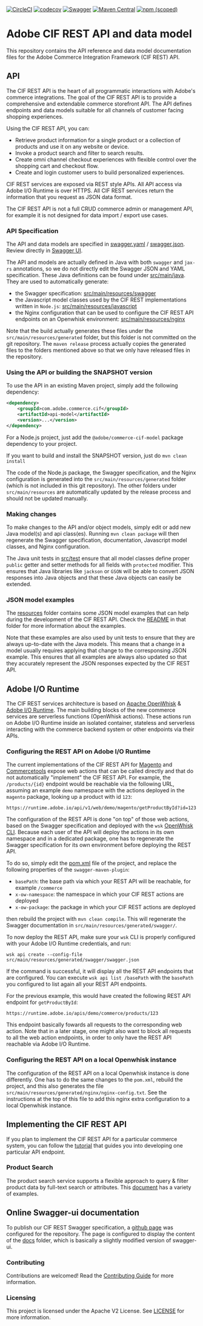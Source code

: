 [![CircleCI](https://circleci.com/gh/adobe/commerce-cif-api.svg?style=svg)](https://circleci.com/gh/adobe/commerce-cif-api)
[![codecov](https://codecov.io/gh/adobe/commerce-cif-api/branch/master/graph/badge.svg)](https://codecov.io/gh/adobe/commerce-cif-api)
[![Swagger](https://img.shields.io/badge/Swagger-CIF%20API-brightgreen.svg)](http://opensource.adobe.com/commerce-cif-api/)
[![Maven Central](https://img.shields.io/maven-central/v/com.adobe.commerce.cif/api-model.svg)](https://search.maven.org/search?q=g:com.adobe.commerce.cif%20AND%20a:api-model)
[![npm (scoped)](https://img.shields.io/npm/v/@adobe/commerce-cif-model.svg)](https://www.npmjs.com/package/@adobe/commerce-cif-model)

# Adobe CIF REST API and data model

This repository contains the API reference and data model documentation files for the Adobe Commerce Integration Framework (CIF REST) API.

## API

The CIF REST API is the heart of all programmatic interactions with Adobe's commerce integrations. The goal of the CIF REST API is to provide a comprehensive and extendable commerce storefront API. The API defines endpoints and data models suitable for all channels of customer facing shopping experiences. 

Using the CIF REST API, you can:

* Retrieve product information for a single product or a collection of products and use it on any website or device.
* Invoke a product search and filter to search results.
* Create omni channel checkout experiences with flexible control over the shopping cart and checkout flow.
* Create and login customer users to build personalized experiences.

CIF REST services are exposed via REST style APIs. All API access via Adobe I/O Runtime is over HTTPS. All CIF REST services return the information that you request as JSON data format.

The CIF REST API is not a full CRUD commerce admin or management API, for example it is not designed for data import / export use cases.

### API Specification

The API and data models are specified in [swagger.yaml](src/main/resources/swagger/swagger.yaml) / [swagger.json](src/main/resources/swagger/swagger.json). Review directly in [Swagger UI](http://opensource.adobe.com/commerce-cif-api/).

The API and models are actually defined in Java with both `swagger` and `jax-rs` annotations, so we do not directly edit the Swagger JSON and YAML specification. These Java definitions can be found under [src/main/java](src/main/java). They are used to automatically generate:
* the Swagger specification: [src/main/resources/swagger](src/main/resources/swagger)
* the Javascript model classes used by the CIF REST implementations written in `Node.js`: [src/main/resources/javascript](src/main/resources/javascript)
* the Nginx configuration that can be used to configure the CIF REST API endpoints on an Openwhisk environment: [src/main/resources/nginx](src/main/resources/nginx)

Note that the build actually generates these files under the `src/main/resources/generated` folder, but this folder is not committed on the git repository. The `maven release` process actually copies the generated files to the folders mentioned above so that we only have released files in the repository.

### Using the API or building the SNAPSHOT version

To use the API in an existing Maven project, simply add the following dependency:

```xml
<dependency>
    <groupId>com.adobe.commerce.cif</groupId>
    <artifactId>api-model</artifactId>
    <version>...</version>
</dependency>
```

For a Node.js project, just add the `@adobe/commerce-cif-model` package dependency to your project.

If you want to build and install the SNAPSHOT version, just do `mvn clean install`

The code of the Node.js package, the Swagger specification, and the Nginx configuration is generated into the `src/main/resources/generated` folder (which is not included in this git repository). The other folders under `src/main/resources` are automatically updated by the release process and should not be updated manually.

### Making changes

To make changes to the API and/or object models, simply edit or add new Java model(s) and api class(es). Running `mvn clean package` will then regenerate the Swagger specification, documentation, Javascript model classes, and Nginx configuration.

The Java unit tests in [src/test](src/test) ensure that all model classes define proper `public` getter and setter methods for all fields with `protected` modifier. This ensures that Java libraries like `jackson` or `GSON` will be able to convert JSON responses into Java objects and that these Java objects can easily be extended.

### JSON model examples

The [resources](src/test/resources) folder contains some JSON model examples that can help during the development of the CIF REST API. Check the [README](src/test/resources) in that folder for more information about the examples.

Note that these examples are also used by unit tests to ensure that they are always up-to-date with the Java models. This means that a change in a model usually requires applying that change to the corresponsing JSON example. This ensures that all examples are always also updated so that they accurately represent the JSON responses expected by the CIF REST API.

## Adobe I/O Runtime

The CIF REST services architecture is based on [Apache OpenWhisk](https://openwhisk.apache.org) & [Adobe I/O Runtime](https://www.adobe.io/apis/cloudplatform/runtime.html). The main building blocks of the new commerce services are serverless functions (OpenWhisk actions). These actions run on Adobe I/O Runtime inside an isolated container, stateless and serverless interacting with the commerce backend system or other endpoints via their APIs. 

### Configuring the REST API on Adobe I/O Runtime

The current implementations of the CIF REST API for [Magento](https://github.com/adobe/commerce-cif-magento) and [Commercetools](https://github.com/adobe/commerce-cif-commercetools) expose web actions that can be called directly and that do not automatically "implement" the CIF REST API. For example, the `/products/{id}` endpoint would be reachable via the following URL, assuming an example `demo` namespace with the actions deployed in the `magento` package, looking up a product with id `123`:

`https://runtime.adobe.io/api/v1/web/demo/magento/getProductById?id=123`

The configuration of the REST API is done "on top" of those web actions, based on the Swagger specification and deployed with the `wsk` [OpenWhisk CLI](https://github.com/apache/incubator-openwhisk-cli/releases). Because each user of the API will deploy the actions in its own namespace and in a dedicated package, one has to regenerate the Swagger specification for its own environment before deploying the REST API.

To do so, simply edit the [pom.xml](pom.xml) file of the project, and replace the following properties of the `swagger-maven-plugin`:
* `basePath`: the base path via which your REST API will be reachable, for example `/commerce`
* `x-ow-namespace`: the namespace in which your CIF REST actions are deployed
* `x-ow-package`: the package in which your CIF REST actions are deployed

then rebuild the project with `mvn clean compile`. This will regenerate the Swagger documentation in `src/main/resources/generated/swagger/`.

To now deploy the REST API, make sure your `wsk` CLI is properly configured with your Adobe I/O Runtime credentials, and run:

`wsk api create --config-file src/main/resources/generated/swagger/swagger.json`

If the command is successful, it will display all the REST API endpoints that are configured. You can execute `wsk api list /basePath` with the `basePath` you configured to list again all your REST API endpoints.

For the previous example, this would have created the following REST API endpoint for `getProductById`:

`https://runtime.adobe.io/apis/demo/commerce/products/123`

This endpoint basically fowards all requests to the corresponding web action. Note that in a later stage, one might also want to block all requests to all the web action endpoints, in order to only have the REST API reachable via Adobe I/O Runtime.

### Configuring the REST API on a local Openwhisk instance

The configuration of the REST API on a local Openwhisk instance is done differently. One has to do the same changes to the `pom.xml`, rebuild the project, and this also generates the file `src/main/resources/generated/nginx/nginx-config.txt`. See the instructions at the top of this file to add this nginx extra configuration to a local Openwhisk instance.

## Implementing the CIF REST API

If you plan to implement the CIF REST API for a particular commerce system, you can follow the [tutorial](documentation/tutorial) that guides you into developing one particular API endpoint.

### Product Search

The product search service supports a flexible approach to query & filter product data by full-text search or attributes. This [document](documentation/product_search.md) has a variety of examples.

## Online Swagger-ui documentation

To publish our CIF REST Swagger specification, a [github page](http://opensource.adobe.com/commerce-cif-api/) was 
configured for the repository.
The page is configured to display the content of the [docs](docs) folder, which is basically a slightly modified version of swagger-ui.

### Contributing
 
Contributions are welcomed! Read the [Contributing Guide](.github/CONTRIBUTING.md) for more information.
 
### Licensing
 
This project is licensed under the Apache V2 License. See [LICENSE](LICENSE) for more information. 
